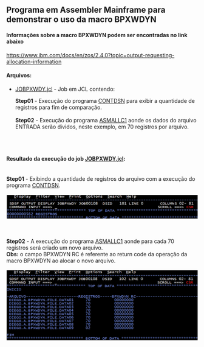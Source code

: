 ## Programa em Assembler Mainframe para demonstrar o uso da macro BPXWDYN


#### Informações sobre a macro BPXWDYN podem ser encontradas no link abaixo

https://www.ibm.com/docs/en/zos/2.4.0?topic=output-requesting-allocation-information


#### Arquivos:

* <a href="https://github.com/diegoemoyses/Mainframe-Assembly/blame/main/JOBPXWDY.jcl">JOBPXWDY.jcl</a>  - Job em JCL contendo:

  <strong>Step01</strong> - Execução do programa  <a href="https://github.com/diegoemoyses/Mainframe-Assembly/blame/main/CONTDSN.asm">CONTDSN</a> para exibir a quantidade de registros para fim de comparação.<br><br>
 <strong> Step02</strong> - Execução do programa  <a href="https://github.com/diegoemoyses/Mainframe-Assembly/blame/main/ASMALLC1.asm">ASMALLC1</a> aonde os dados do arquivo ENTRADA serão dividos, neste exemplo, em 70 registros por arquivo.

<br><br>

#### Resultado da execução do job  <a href="https://github.com/diegoemoyses/Mainframe-Assembly/blame/main/JOBPXWDY.jcl">JOBPXWDY.jcl</a>:<br><br>
          
<strong>Step01</strong> - Exibindo a quantidade de registros do arquivo com a execução do programa <a href="https://github.com/diegoemoyses/Mainframe-Assembly/blame/main/CONTDSN.asm">CONTDSN</a>.
<br><br>
![Resultado.](https://github.com/diegoemoyses/Mainframe-Assembly/blob/main/JOBPXWDYstep01.png)

<br><br>
<strong>Step02</strong> - A execução do programa <a href="https://github.com/diegoemoyses/Mainframe-Assembly/blame/main/ASMALLC1.asm">ASMALLC1</a> aonde para cada 70 registros será criado um novo arquivo.
<br><strong>Obs:</strong> o campo  BPXWDYN RC é referente
ao return code da operação da macro BPXWDYN ao alocar o novo arquivo.
<br><br>
![Resultado.](https://github.com/diegoemoyses/Mainframe-Assembly/blob/main/JOBPXWDYstep02.png)
